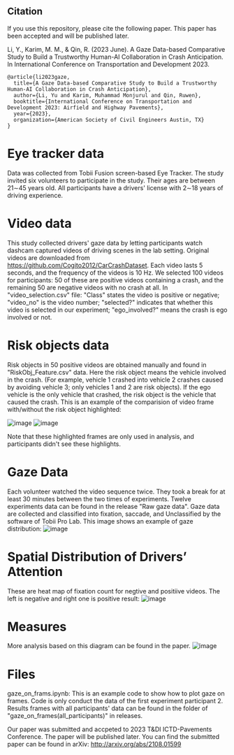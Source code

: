 ## Citation
If you use this repository, please cite the following paper. This paper has been accepted and will be published later.

Li, Y., Karim, M. M., & Qin, R. (2023 June). A Gaze Data-based Comparative Study to Build a Trustworthy Human-AI Collaboration in Crash Anticipation. In International Conference on Transportation and Development 2023.

~~~~  
@article{li2023gaze,
  title={A Gaze Data-based Comparative Study to Build a Trustworthy Human-AI Collaboration in Crash Anticipation},
  author={Li, Yu and Karim, Muhammad Monjurul and Qin, Ruwen},
  booktitle={International Conference on Transportation and Development 2023: Airfield and Highway Pavements},
  year={2023},
  organization={American Society of Civil Engineers Austin, TX}
}
~~~~
# Eye tracker data

Data was collected from Tobii Fusion screen-based Eye Tracker. The study invited six volunteers to participate in the study. Their ages are between 21∼45 years old. All participants have a drivers' license with 2∼18 years of driving experience. 

# Video data
This study collected drivers' gaze data by letting participants watch dashcam captured videos of driving scenes in the lab setting. 
Original videos are downloaded from https://github.com/Cogito2012/CarCrashDataset. Each video lasts 5 seconds, and the frequency of the videos is 10 Hz.
We selected 100 videos for participants: 50 of these are positive videos containing a crash, and the remaining 50 are negative videos with no crash at all. 
In "video_selection.csv" file: "Class" states the video is positive or negative; "video_no" is the video number; "selected?" indicates that whether this video is selected in our experiment; "ego_involved?" means the crash is ego involved or not. 

# Risk objects data
Risk objects in 50 positive videos are obtained manually and found in "RiskObj_Feature.csv" data. Here the risk object means the vehicle involved in the crash. (For example, vehicle 1 crashed into vehicle 2 crashes caused by avoiding vehicle 3; only vehicles 1 and 2 are risk objects).  If the ego vehicle is the only vehicle that crashed, the risk object is the vehicle that caused the crash. 
This is an example of the comparision of video frame with/without the risk object highlighted:

![image](https://github.com/yuli1102/eye_tracker_data/assets/44143351/dbb3da20-d294-4cc7-9caf-0d3bf21c78cb)
![image](https://github.com/yuli1102/eye_tracker_data/assets/44143351/be72a1da-f8ac-48b8-a778-2f5efed977c7)

Note that these highlighted frames are only used in analysis, and participants didn't see these highlights. 

# Gaze Data
Each volunteer watched the video sequence twice. They took a break for at least 30 minutes between the two times of experiments. Twelve experiments data can be found in the release "Raw gaze data". Gaze data are collected and classified into fixation, saccade, and Unclassified by the software of Tobii Pro Lab. This image shows an example of gaze distribution:
![image](https://github.com/yuli1102/eye_tracker_data/assets/44143351/605e2c21-e020-4ce6-9774-8f9c70746242)

# Spatial Distribution of Drivers’ Attention
These are heat map of fixation count for negtive and positiive videos. The left is negative and right one is positive result:
![image](https://github.com/yuli1102/eye_tracker_data/assets/44143351/334b2466-21a7-490f-b810-f2ff4d70dd33)

# Measures
More analysis based on this diagram can be found in the paper. 
![image](https://github.com/yuli1102/eye_tracker_data/assets/44143351/dc363cf2-2b06-4481-925c-bc9de93a060c)

# Files
gaze_on_frams.ipynb: This is an example code to show how to plot gaze on frames. Code is only conduct the data of the first experiment participant 2. Results frames with all participants' data can be found in the folder of "gaze_on_frames(all_participants)" in releases.

Our paper was submitted and accpeted to 2023 T&DI ICTD-Pavements Conference. The paper will be published later. You can find the submitted paper can be found in arXiv: http://arxiv.org/abs/2108.01599
